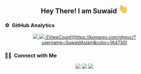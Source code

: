 <h2 align='center'>Hey There! I am Suwaid <img src="https://raw.githubusercontent.com/ABSphreak/ABSphreak/master/gifs/Hi.gif" width="30px"></h2>


### ⚙️ &nbsp;GitHub Analytics

<p align="center">
<a href="https://github.com/SuwaidAslam">
  <img height="180em" src="https://github-readme-stats-eight-theta.vercel.app/api?username=SuwaidAslam&show_icons=true&theme=algolia&include_all_commits=true&count_private=true"/>
  <img height="180em" src="https://github-readme-stats-eight-theta.vercel.app/api/top-langs/?username=SuwaidAslam&layout=compact&langs_count=8&theme=algolia"/>
  ![ViewCount](https://komarev.com/ghpvc/?username=SuwaidAslam&color=1A4730)
</a>
</p>

### 🤝🏻 &nbsp;Connect with Me

<p align="center">
<a href="https://www.linkedin.com/in/muhammad-suwaid-aslam/"><img src="https://img.shields.io/badge/-Suwaid%20Aslam-0077B5?style=flat&logo=Linkedin&logoColor=white"/></a>
<a href="https://mail.google.com/mail/?view=cm&fs=1&to=suwaidaslam@gmail.com"><img src="https://img.shields.io/badge/-suwaidaslam@gmail.com-D14836?style=flat&logo=Gmail&logoColor=white"/></a>
<a href="https://twitter.com/SuwaidAslam"><img src="https://img.shields.io/badge/-@SuwaidAslam-E4405F?style=flat&logo=Twitter&logoColor=white"/></a>
</p>
